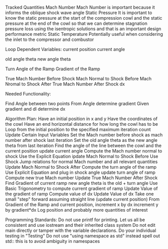 Tracked Quantities
    Mach Number
        Mach Number is important because it informs the oblique shock wave angle
    Static Pressure
        It is important to know the static pressure at the start of the compression cowl and the static pressure at the end of the cowl so that we can determine stagnation pressure loss using the isentropic solutions and that is an important design performance metric
    Static Temperature
        Potentially useful when considering the inlet to the compressor and combustor

Loop Dependent Variables:
current position
current angle

old angle theta
new angle theta

Turn Angle of the Ramp
Gradient of the Ramp 

True Mach Number Before Shock
Mach Normal to Shock Before
Mach Nromal to Shock After
True Mach Number After Shock
dx

Needed Functionality:

Find Angle between two points
From Angle determine gradient
Given gradient and dl determine dx

Algorithm Plan:
    Have an initial position in x and y
    Have the coordinates of the cowl
    Have an end horizontal distance for how long the cowl has to be
    Loop from the initial position to the specified maximum iteration count
        Update Certain Input Variables
            Set the Mach number before shock as mach number after shock last iteration
            Set the old angle theta as the new angle theta from last iteration
        Find the angle of the line between the cowl and the current position
            update current angle
        Compute the Mach number normal to shock
            Use the Explicit Equation
            ipdate Mach Normal to Shock Before
        Use Shock Jump relations for normal Mach number and all relevant quantities
            Update Mach Normal to Shock After
        Compute the turn angle of the ramp
            Use Explicit Equation and plug in shock angle
            update turn angle of ramp
        Compute new true Mach number
            Update True Mach Number After Shock
        Find Gradient of current ramp
            new angle theta is the old + turn angle
            Use Basic Trigonometry to compute current gradient of ramp
            Update Value of the gradient of ramp
        Compute value of dx
            Update Value of dx
        Take one small "step" forward assuming straight line (update current position)
            From Gradient of the Ramp and current position,
                increment x by dx
                increment y by gradient*dx
        Log position and probably more quantities of interest

Programming Standards:
    Do not use printf for printing. Let us all be consistent and use iostream and their inherited class system
    Do not edit main directly or tamper with the variable declarations. Do your individual testing in "Testing"
    Do not use "using namespace as std" instead spell out std:: this is to avoid ambiguity in namespaces


